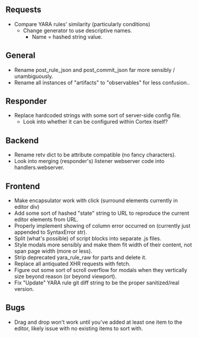 ## Requests
*  Compare YARA rules' similarity (particularly conditions)
    * Change generator to use descriptive names.
        * Name = hashed string value.

## General
*  Rename post_rule_json and post_commit_json far more sensibly / unambiguously.
*  Rename all instances of "artifacts" to "observables" for less confusion..

## Responder
* Replace hardcoded strings with some sort of server-side config file.
  * Look into whether it can be configured within Cortex itself? 

## Backend
* Rename retv dict to be attribute compatible (no fancy characters).
* Look into merging (responder's) listener webserver code into handlers.webserver.

## Frontend
* Make encapsulator work with click (surround elements currently in editor div)
* Add some sort of hashed "state" string to URL to reproduce the current editor elements from URL.
* Properly implement showing of column error occurred on (currently just appended to SyntaxError str).
* Split (what's possible) of script blocks into separate .js files.
* Style modals more sensibly and make them fit width of their content, not span page width (more or less).
* Strip deprecated yara_rule_raw for parts and delete it.
* Replace all antiquated XHR requests with fetch.
* Figure out some sort of scroll overflow for modals when they vertically size beyond reason (or beyond viewport).
* Fix "Update" YARA rule git diff string to be the proper sanitized/real version.

## Bugs
* Drag and drop won't work until you've added at least one item to the editor, 
  likely issue with no existing items to sort with.